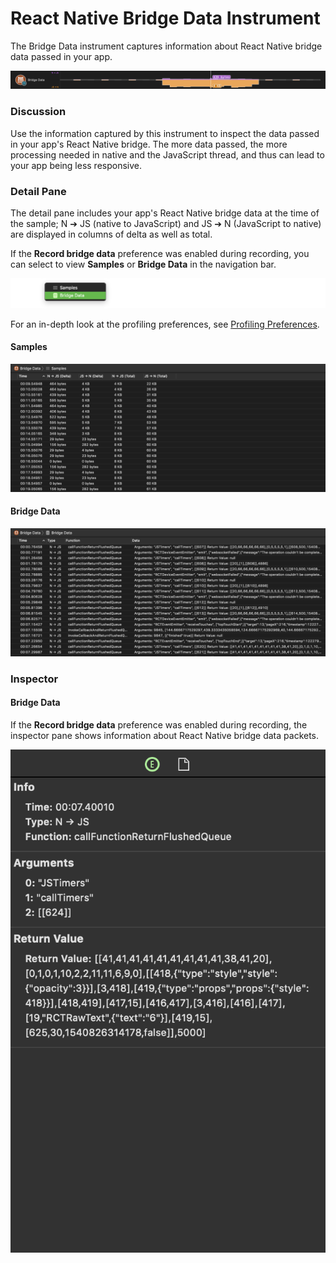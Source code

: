 # React Native Bridge Data Instrument

The Bridge Data instrument captures information about React Native bridge data passed in your app.

![React Native Bridge Data](Resources/Instrument_RNBridgeData.png "React Native Bridge Data")

### Discussion

Use the information captured by this instrument to inspect the data passed in your app's React Native bridge. The more data passed, the more processing needed in native and the JavaScript thread, and thus can lead to your app being less responsive.

### Detail Pane

The detail pane includes your app's React Native bridge data at the time of the sample; N ➔ JS (native to JavaScript) and JS ➔ N (JavaScript to native) are displayed in columns of delta as well as total.

If the **Record bridge data** preference was enabled during recording, you can select to view **Samples** or **Bridge Data** in the navigation bar.

![React Native Bridge Data Navigation Menu](Resources/Instrument_RNBridgeData_Menu.png "React Native Bridge Data Navigation Menu")

For an in-depth look at the profiling preferences, see [Profiling Preferences](Preferences_Profiling.md).

#### Samples

![CPU Usage Detail Pane](Resources/Instrument_RNBridgeData_DetailPane.png "Bridge Data Detail Pane")

#### Bridge Data

![CPU Usage Detail Pane](Resources/Instrument_RNBridgeData_DetailPane_BridgeData.png "Bridge Data Detail Pane")

### Inspector

#### Bridge Data

If the **Record bridge data** preference was enabled during recording, the inspector pane shows information about React Native bridge data packets.

![CPU Usage Inspector Pane](Resources/Instrument_RNBridgeData_InspectorPane_BridgeData.png "Bridge Data Inspector Pane")